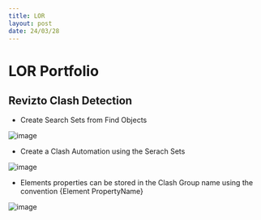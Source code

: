 ```yaml
---
title: LOR
layout: post
date: 24/03/28
---
```


# LOR Portfolio

## Revizto Clash Detection

- Create Search Sets from Find Objects
  
![image](https://github.com/giobel/ReviTab/assets/27025848/d5d552b0-cf15-451d-9c08-0d6d71400007)

- Create a Clash Automation using the Serach Sets

![image](https://github.com/giobel/ReviTab/assets/27025848/19b64487-a706-4fc9-9d8a-1cc9c12fe1a9)
  
- Elements properties can be stored in the Clash Group name using the convention {Element PropertyName}

![image](https://github.com/giobel/ReviTab/assets/27025848/6fadb865-cf1c-4d28-92a6-f0505c9031fd)
